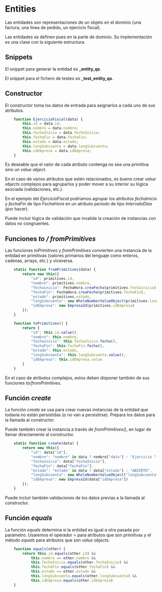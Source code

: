 # Entities

Las entidades son representaciones de un objeto en el dominio (una factura, una línea de pedido, un ejercicio fiscal).

Las entidades se definen pues en la parte de dominio. Su implementación es una clase con la siguiente estructura.

## Snippets
El snippet para generar la entidad es **_entity_qs**.

El snippet para el fichero de testeo es **_test_entity_qs**.

## Constructor
El constructor toma los datos de entrada para asignarlos a cada uno de sus atributos.
``` js
    function EjercicioFiscal(data) {
        this.id = data.id;
        this.nombre = data.nombre;
        this.fechaInicio = data.fechaInicio;
        this.fechaFin = data.fechaFin;
        this.estado = data.estado;
        this.longSubcuenta = data.longSubcuenta;
        this.idEmpresa = data.idEmpresa;
    }
```
Es deseable que el valor de cada atributo contenga no sea una primitiva sino un _value object_.

En el caso de varios atributos que estén relacionados, es bueno crear _value objects_ complejos para agruparlos y poder mover a su interior su lógica asociada (validaciones, etc.).

En el ejemplo del _EjercicioFiscal_ podríamos agrupar los atributos _fechaInicio_ y _fechaFin_ de tipo _FechaHora_ en un atributo _periodo_ de tipo _IntervaloDias_ (por hacer).

Puede incluir lógica de validación que invalide la creación de instancias con datos no congruentes.

## Funciones _to / fromPrimitives_
Las funciones _toPrimitives_ y _fromPrimitives_ convierten una instancia de la entidad en primitivas (valores primarios del lenguaje como enteros, cadenas, arrays, etc.) y viceversa.

```js
    static function fromPrimitives(data) {
        return new this({
            "id": primitives.id,
            "nombre": primitives.nombre,
            "fechainicio": FechaHora.creaFecha(primitives.fechainicio),
            "fechaFin": FechaHora.creaFecha(primitives.fechaFin),
            "estado": primitives.estado,
            "longSubcuenta": new WholeNumberValueObject(primitives.longSubcuenta);,
            "idEmpresa": new EmpresaId(primitives.idEmpresa)
        });
    }

    function toPrimitives() {
        return {
            "id": this.id.value(),
            "nombre": this.nombre,
            "fechainicio": this.fechaInicio.fecha(),
            "fechaFin": this.fechaFin.fecha(),
            "estado": this.estado,
            "longSubcuenta": this.longSubcuenta.value(),
            "idEmpresa": this.idEmpresa.value
        }
    }
```
En el caso de atributos complejos, estos deben disponer también de sus funciones _to/fromPrimitives_.

## Función _create_
La función _create_ se usa para crear nuevas instancias de la entidad que todavía no están persistidas (o no van a persistirse). Prepara los datos para la llamada al constructor.

Puede también crear la instancia a través de _fromPrimitives()_, en lugar de llamar directamente al constructor.
```js
    static function create(data) {
        return new this({
            "id": data["id"],
            "nombre": "nombre" in data ? nombre["data"] : "Ejercicio " + data["id"].value()
            "fechainicio": data["fechaInicio"],
            "fechaFin": data["fechaFin"],
            "estado": "estado" in data ? data["estado"] : "ABIERTO",
            "longSubcuenta": new WholeNumberValueObject("longSubcuenta" in data ? data["longSubcuenta"] : 10),
            "idEmpresa": new EmpresaId(data["idEmpresa"])
        });
    }
```
Puede incluir también validaciones de los datos previas a la llamada al constructur.

## Función _equals_
La función _equals_ determina si la entidad es igual a otra pasada por parámetro. Usaremos el operador = para atributos que son primitivas y el método _equals_ para atributos que son _value objects_.
```js
    function equals(other) {
        return this.id.equals(other.id) &&
            this.nombre == other.nombre &&
            this.fechaInicio.equals(other.fechaInicio) &&
            this.fechaFin.equals(other.fechaFin) &&
            this.estado == other.estado &&
            this.longSubcuenta.equals(other.longSubcuenta) &&
            this.idEmpresa.equals(other.idEmpresa)
    }
```
